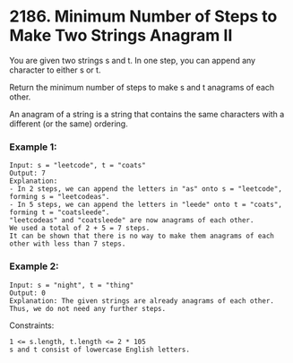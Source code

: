 # 2186. Minimum Number of Steps to Make Two Strings Anagram II


You are given two strings s and t. In one step, you can append any character to either s or t.

Return the minimum number of steps to make s and t anagrams of each other.

An anagram of a string is a string that contains the same characters with a different (or the same) ordering.



 

### Example 1:
```
Input: s = "leetcode", t = "coats"
Output: 7
Explanation: 
- In 2 steps, we can append the letters in "as" onto s = "leetcode", forming s = "leetcodeas".
- In 5 steps, we can append the letters in "leede" onto t = "coats", forming t = "coatsleede".
"leetcodeas" and "coatsleede" are now anagrams of each other.
We used a total of 2 + 5 = 7 steps.
It can be shown that there is no way to make them anagrams of each other with less than 7 steps.
```

### Example 2:
```
Input: s = "night", t = "thing"
Output: 0
Explanation: The given strings are already anagrams of each other. Thus, we do not need any further steps.
 ```

Constraints:
```
1 <= s.length, t.length <= 2 * 105
s and t consist of lowercase English letters.
```